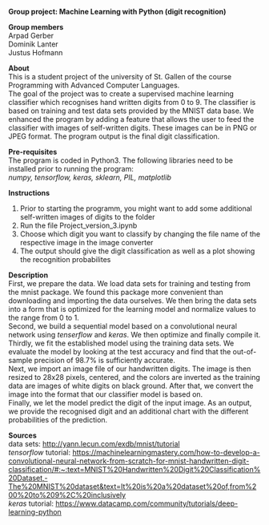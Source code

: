 **Group project: Machine Learning with Python (digit recognition)**

**Group members** <br/>
Arpad Gerber <br/>
Dominik Lanter<br/>
Justus Hofmann


**About** <br/>
This is a student project of the university of St. Gallen of the course Programming with Advanced Computer Languages. <br/>
The goal of the project was to create a supervised  machine learning classifier which recognises hand written digits from 0 to 9.
The classifier is based on training and test data sets provided by the MNIST data base. We enhanced the program by adding a feature that allows the user to feed the classifier with images of self-written digits. These images can be in PNG or JPEG format. The program output is the final digit classification.


**Pre-requisites** <br/>
The program is coded in Python3. The following libraries need to be installed prior to running the program: <br/>
*numpy, tensorflow, keras, sklearn, PIL, matplotlib*

**Instructions** <br/>
1. Prior to starting the programm, you might want to add some additional self-written images of digits to the folder
2. Run the file Project_version_3.ipynb
3. Choose which digit you want to classify by changing the file name of the respective image in the image converter
4. The output should give the digit classification as well as a plot showing the recognition probabilites

**Description** <br/>
First, we prepare the data. We load data sets for training and testing from the mnist package. We found this package more convenient than downloading and importing the data ourselves. We then bring the data sets into a form that is optimized for the learning model and normalize values to the range from 0 to 1. <br/>
Second, we build a sequential model based on a convolutional neural network using *tenserflow* and *keras*. We then optimize and finally compile it. <br/>
Thirdly, we fit the established model using the training data sets. We evaluate the model by looking at the test accuracy and find that the out-of-sample precision of 98.7% is sufficiently accurate. <br/>
Next, we import an image file of our handwritten digits. The image is then resized to 28x28 pixels, centered, and the colors are inverted as the training data are images of white digits on black ground. After that, we convert the image into the format that our classifier model is based on. <br/>
Finally, we let the model predict the digit of the input image. As an output, we provide the recognised digit and an additional chart with the different probabilities of the prediction.

**Sources** <br/>
data sets: http://yann.lecun.com/exdb/mnist/tutorial <br/>
*tensorflow* tutorial: https://machinelearningmastery.com/how-to-develop-a-convolutional-neural-network-from-scratch-for-mnist-handwritten-digit-classification/#:~:text=MNIST%20Handwritten%20Digit%20Classification%20Dataset,-The%20MNIST%20dataset&text=It%20is%20a%20dataset%20of,from%200%20to%209%2C%20inclusively <br/>
*keras* tutorial: https://www.datacamp.com/community/tutorials/deep-learning-python <br/>
